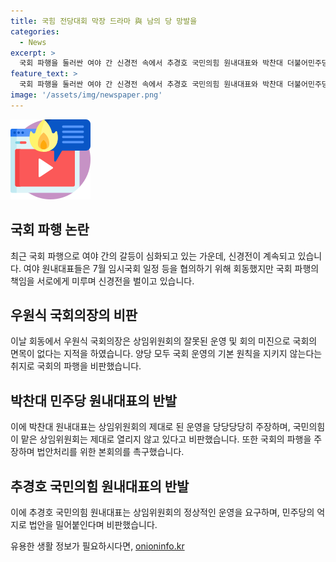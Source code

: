 ```yaml
---
title: 국힘 전당대회 막장 드라마 與 남의 당 망발을
categories:
  - News
excerpt: >
  국회 파행을 둘러싼 여야 간 신경전 속에서 추경호 국민의힘 원내대표와 박찬대 더불어민주당 원내대표가 7월 임시국회 일정 등을 협의하는 16일 회동에서 극명한 입장 차를 보였다. 우원식 국회의장은 상임위원회가 원활히 운영되지 않는 것에 대해 지적하며 양당을 비판했고, 이에 박 원내대표가 반박했다. 또한, 추 원내대표는 정쟁으로 민생 법안이 제대로 논의되지 못하고 있다며 협치와 대화를 촉구했다. 갈등은 여전히 심화되고 있으며 국회 파행의 책임을 둘 사이가 서로에게 떠넘기고 있는 상황이다.
feature_text: >
  국회 파행을 둘러싼 여야 간 신경전 속에서 추경호 국민의힘 원내대표와 박찬대 더불어민주당 원내대표가 7월 임시국회 일정 등을 협의하는 16일 회동에서 극명한 입장 차를 보였다. 우원식 국회의장은 상임위원회가 원활히 운영되지 않는 것에 대해 지적하며 양당을 비판했고, 이에 박 원내대표가 반박했다. 또한, 추 원내대표는 정쟁으로 민생 법안이 제대로 논의되지 못하고 있다며 협치와 대화를 촉구했다. 갈등은 여전히 심화되고 있으며 국회 파행의 책임을 둘 사이가 서로에게 떠넘기고 있는 상황이다.
image: '/assets/img/newspaper.png'
---
```


<p><img src="/assets/img/news.png" alt="rentncar 속보" /></p>

<h2 data-ke-size="size26">국회 파행 논란</h2>

<p data-ke-size="size16">최근 국회 파행으로 여야 간의 갈등이 심화되고 있는 가운데, 신경전이 계속되고 있습니다. 여야 원내대표들은 7월 임시국회 일정 등을 협의하기 위해 회동했지만 국회 파행의 책임을 서로에게 미루며 신경전을 벌이고 있습니다.</p>

<h2 data-ke-size="size26">우원식 국회의장의 비판</h2>

<p data-ke-size="size16">이날 회동에서 우원식 국회의장은 상임위원회의 잘못된 운영 및 회의 미진으로 국회의 면목이 없다는 지적을 하였습니다. 양당 모두 국회 운영의 기본 원칙을 지키지 않는다는 취지로 국회의 파행을 비판했습니다.</p>

<h2 data-ke-size="size26">박찬대 민주당 원내대표의 반발</h2>

<p data-ke-size="size16">이에 박찬대 원내대표는 상임위원회의 제대로 된 운영을 당당당당히 주장하며, 국민의힘이 맡은 상임위원회는 제대로 열리지 않고 있다고 비판했습니다. 또한 국회의 파행을 주장하며 법안처리를 위한 본회의를 촉구했습니다.</p>

<h2 data-ke-size="size26">추경호 국민의힘 원내대표의 반발</h2>

<p data-ke-size="size16">이에 추경호 국민의힘 원내대표는 상임위원회의 정상적인 운영을 요구하며, 민주당의 억지로 법안을 밀어붙인다며 비판했습니다.</p>
유용한 생활 정보가 필요하시다면, <a href="https://onioninfo.kr" rel="dofollow">onioninfo.kr</a>


